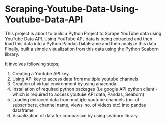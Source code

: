 # Scraping-Youtube-Data-Using-Youtube-Data-API
This project is about to build a Python Project to Scrape YouTube data using YouTube Data API. Using YouTube API, data is being extracted and then load this data into a Python Pandas DataFrame and then analyze this data. Finally, built a simple visualization from this data using the Python Seaborn library.

It involves following steps;
1. Creating a Youtube API key 
2. Using API key to access data from multiple youtube channels
3. Creation of virtual environment by using anaconda
4. Installation of required python packages (i.e google API python client - which is required to access youtube API data, Pandas, Seaborn)
5. Loading extraced data from multiple youtube channels (no. of subscribers, channel name, views, no. of videos etc) into pandas dataframe
6. Visualization of data for comparison by using seaborn library
